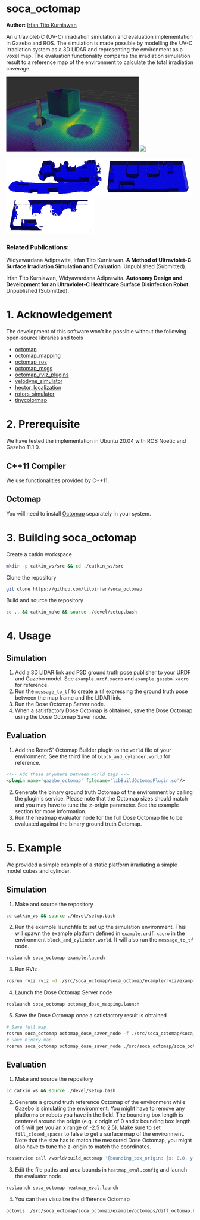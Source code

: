 # soca_octomap
**Author:** [Irfan Tito Kurniawan](https://github.com/titoirfan)

An ultraviolet-C (UV-C) irradiation simulation and evaluation implementation in Gazebo and ROS. The simulation is made possible by modelling the UV-C irradiation system as a 3D LIDAR and representing the environment as a voxel map. The evaluation functionality compares the irradiation simulation result to a reference map of the environment to calculate the total irradiation coverage.

<img src="./docs/demo.png" height="200"/> <img src="./docs/map_building.gif" height="200"/> 

<img src="./docs/map_meas.png" height="100"/> <img src="./docs/map_ref.png" height="100"/> <img src="./docs/map_diff.png" height="100"/> 

### Related Publications:
Widyawardana Adiprawita, Irfan Tito Kurniawan. **A Method of Ultraviolet-C Surface Irradiation Simulation and Evaluation**. Unpublished (Submitted).

Irfan Tito Kurniawan, Widyawardana Adiprawita. **Autonomy Design and Development for an Ultraviolet-C Healthcare Surface Disinfection Robot**. Unpublished (Submitted).

# 1. Acknowledgement
The development of this software won't be possible without the following open-source libraries and tools
- [octomap](https://github.com/OctoMap/octomap)
- [octomap_mapping](https://github.com/OctoMap/octomap_mapping)
- [octomap_ros](https://github.com/OctoMap/octomap_ros)
- [octomap_msgs](https://github.com/OctoMap/octomap_msgs)
- [octomap_rviz_plugins](https://github.com/OctoMap/octomap_rviz_plugins)
- [velodyne_simulator](https://bitbucket.org/DataspeedInc/velodyne_simulator/src/master/)
- [hector_localization](https://github.com/tu-darmstadt-ros-pkg/hector_localization)
- [rotors_simulator](https://github.com/ethz-asl/rotors_simulator)
- [tinycolormap](https://github.com/yuki-koyama/tinycolormap)

# 2. Prerequisite

We have tested the implementation in Ubuntu 20.04 with ROS Noetic and Gazebo 11.1.0.

## C++11 Compiler
We use functionalities provided by C++11.

## Octomap
You will need to install [Octomap](https://octomap.github.io/) separately in your system.

# 3. Building soca_octomap

Create a catkin workspace
```bash
mkdir -p catkin_ws/src && cd ./catkin_ws/src
```

Clone the repository
```bash
git clone https://github.com/titoirfan/soca_octomap
```

Build and source the repository
```bash
cd .. && catkin_make && source ./devel/setup.bash 
```

# 4. Usage

## Simulation
1. Add a 3D LIDAR link and P3D ground truth pose publisher to your URDF and Gazebo model. See `example.urdf.xacro` and `example.gazebo.xacro` for reference.
2. Run the `message_to_tf` to create a `tf` expressing the ground truth pose between the map frame and the LIDAR link.
3. Run the Dose Octomap Server node.
4. When a satisfactory Dose Octomap is obtained, save the Dose Octomap using the Dose Octomap Saver node.

## Evaluation
1. Add the RotorS' Octomap Builder plugin to the `world` file of your environment. See the third line of `block_and_cylinder.world` for reference.
```xml
<!-- Add these anywhere between world tags -->
<plugin name='gazebo_octomap' filename='libBuildOctomapPlugin.so'/>
```
2. Generate the binary ground truth Octomap of the environment by calling the plugin's service. Please note that the Octomap sizes should match and you may have to tune the z-origin parameter. See the example section for more information.
3. Run the heatmap evaluator node for the full Dose Octomap file to be evaluated against the binary ground truth Octomap.

# 5. Example

We provided a simple example of a static platform irradiating a simple model cubes and cylinder.

## Simulation

1. Make and source the repository
```bash
cd catkin_ws && source ./devel/setup.bash
```
2. Run the example launchfile to set up the simulation environment. This will spawn the example platform defined in `example.urdf.xacro` in the environment `block_and_cylinder.world`. It will also run the `message_to_tf` node.
```bash
roslaunch soca_octomap example.launch
```
3. Run RViz
```bash
rosrun rviz rviz -d ./src/soca_octomap/soca_octomap/example/rviz/example.rviz
```
4. Launch the Dose Octomap Server node
```bash
roslaunch soca_octomap octomap_dose_mapping.launch
```
5. Save the Dose Octomap once a satisfactory result is obtained
```bash
# Save full map
rosrun soca_octomap octomap_dose_saver_node -f ./src/soca_octomap/soca_octomap/example/octomap/meas_octomap.ot
# Save binary map
rosrun soca_octomap octomap_dose_saver_node ./src/soca_octomap/soca_octomap/example/octomap/meas_octomap.bt
```

## Evaluation

1. Make and source the repository
```bash
cd catkin_ws && source ./devel/setup.bash
```
2. Generate a ground truth reference Octomap of the environment while Gazebo is simulating the environment. You might have to remove any platforms or robots you have in the field. The bounding box length is centered around the origin (e.g. x origin of 0 and x bounding box length of 5 will get you an x range of -2.5 to 2.5). Make sure to set `fill_closed_spaces` to false to get a surface map of the environment. Note that the size has to match the measured Dose Octomap, you might also have to tune the z-origin to match the coordinates. 
```bash
rosservice call /world/build_octomap '{bounding_box_origin: {x: 0.0, y: 0, z: 0.5}, bounding_box_lengths: {x: 5.0, y: 5.0, z: 2.05}, leaf_size: 0.05, filename: $(PATH_TO_CATKIN_WS)/src/soca_octomap/soca_octomap/example/octomaps/ref_octomap.bt, fill_closed_spaces: false}'
```
3. Edit the file paths and area bounds in `heatmap_eval.config` and launch the evaluator node
```bash
roslaunch soca_octomap heatmap_eval.launch
```
4. You can then visualize the difference Octomap
```bash
octovis ./src/soca_octomap/soca_octomap/example/octomaps/diff_octomap.bt
```
